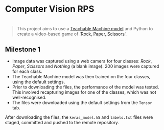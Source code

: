 # Computer Vision RPS

# 
> This project aims to use a [Teachable Machine model](https://teachablemachine.withgoogle.com/) and Python to create a video-based game of ['Rock, Paper, Scissors'](https://en.wikipedia.org/wiki/Rock_paper_scissors). 

## Milestone 1
- Image data was captured using a web camera for four classes: *Rock*, *Paper*, *Scissors* and *Nothing* (a blank image). 200 images were captured for each class.
- The Teachable Machine model was then trained on the four classes, using the default settings.
- Prior to downloading the files, the performance of the model was tested.  This involved recapturing images for one of the classes, which was not well-recognised.
- The files were downloaded using the default settings from the `Tensor` tab.

After downloading the files, the `keras_model.h5` and `labels.txt` files were staged, committed and pushed to the remote repository.
